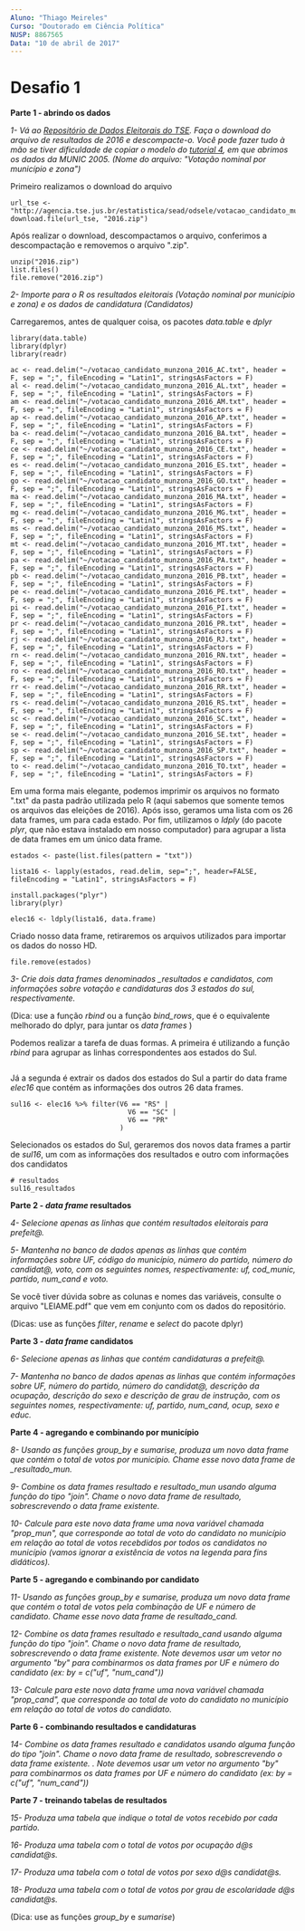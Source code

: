 ```yaml
---
Aluno: "Thiago Meireles"
Curso: "Doutorado em Ciência Política"
NUSP: 8867565
Data: "10 de abril de 2017"
---
```


# Desafio 1

**Parte 1 - abrindo os dados**

*1- Vá ao [Repositório de Dados Eleitorais do TSE](http://www.tse.jus.br/eleicoes/estatisticas/repositorio-de-dados-eleitorais). Faça o download do arquivo de resultados de 2016 e descompacte-o. Você pode fazer tudo à mão se tiver dificuldade de copiar o modelo do [tutorial 4](https://github.com/leobarone/FLS6397/blob/master/tutorials/tutorial4.Rmd), em que abrimos os dados da MUNIC 2005. (Nome do arquivo: "Votação nominal por município e zona")*

Primeiro realizamos o download do arquivo

```{r}
url_tse <- "http://agencia.tse.jus.br/estatistica/sead/odsele/votacao_candidato_munzona/votacao_candidato_munzona_2016.zip"
download.file(url_tse, "2016.zip")
```

Após realizar o download, descompactamos o arquivo, conferimos a descompactação e removemos o arquivo ".zip".

```{r}
unzip("2016.zip")
list.files()
file.remove("2016.zip")
```


*2- Importe para o R os resultados eleitorais (Votação nominal por município e zona) e os dados de candidatura (Candidatos)*

Carregaremos, antes de qualquer coisa, os pacotes *data.table* e *dplyr*

```{r}
library(data.table)
library(dplyr)
library(readr)
```


```{r}
ac <- read.delim("~/votacao_candidato_munzona_2016_AC.txt", header = F, sep = ";", fileEncoding = "Latin1", stringsAsFactors = F)
al <- read.delim("~/votacao_candidato_munzona_2016_AL.txt", header = F, sep = ";", fileEncoding = "Latin1", stringsAsFactors = F)
am <- read.delim("~/votacao_candidato_munzona_2016_AM.txt", header = F, sep = ";", fileEncoding = "Latin1", stringsAsFactors = F)
ap <- read.delim("~/votacao_candidato_munzona_2016_AP.txt", header = F, sep = ";", fileEncoding = "Latin1", stringsAsFactors = F)
ba <- read.delim("~/votacao_candidato_munzona_2016_BA.txt", header = F, sep = ";", fileEncoding = "Latin1", stringsAsFactors = F)
ce <- read.delim("~/votacao_candidato_munzona_2016_CE.txt", header = F, sep = ";", fileEncoding = "Latin1", stringsAsFactors = F)
es <- read.delim("~/votacao_candidato_munzona_2016_ES.txt", header = F, sep = ";", fileEncoding = "Latin1", stringsAsFactors = F)
go <- read.delim("~/votacao_candidato_munzona_2016_GO.txt", header = F, sep = ";", fileEncoding = "Latin1", stringsAsFactors = F)
ma <- read.delim("~/votacao_candidato_munzona_2016_MA.txt", header = F, sep = ";", fileEncoding = "Latin1", stringsAsFactors = F)
mg <- read.delim("~/votacao_candidato_munzona_2016_MG.txt", header = F, sep = ";", fileEncoding = "Latin1", stringsAsFactors = F)
ms <- read.delim("~/votacao_candidato_munzona_2016_MS.txt", header = F, sep = ";", fileEncoding = "Latin1", stringsAsFactors = F)
mt <- read.delim("~/votacao_candidato_munzona_2016_MT.txt", header = F, sep = ";", fileEncoding = "Latin1", stringsAsFactors = F)
pa <- read.delim("~/votacao_candidato_munzona_2016_PA.txt", header = F, sep = ";", fileEncoding = "Latin1", stringsAsFactors = F)
pb <- read.delim("~/votacao_candidato_munzona_2016_PB.txt", header = F, sep = ";", fileEncoding = "Latin1", stringsAsFactors = F)
pe <- read.delim("~/votacao_candidato_munzona_2016_PE.txt", header = F, sep = ";", fileEncoding = "Latin1", stringsAsFactors = F)
pi <- read.delim("~/votacao_candidato_munzona_2016_PI.txt", header = F, sep = ";", fileEncoding = "Latin1", stringsAsFactors = F)
pr <- read.delim("~/votacao_candidato_munzona_2016_PR.txt", header = F, sep = ";", fileEncoding = "Latin1", stringsAsFactors = F)
rj <- read.delim("~/votacao_candidato_munzona_2016_RJ.txt", header = F, sep = ";", fileEncoding = "Latin1", stringsAsFactors = F)
rn <- read.delim("~/votacao_candidato_munzona_2016_RN.txt", header = F, sep = ";", fileEncoding = "Latin1", stringsAsFactors = F)
ro <- read.delim("~/votacao_candidato_munzona_2016_RO.txt", header = F, sep = ";", fileEncoding = "Latin1", stringsAsFactors = F)
rr <- read.delim("~/votacao_candidato_munzona_2016_RR.txt", header = F, sep = ";", fileEncoding = "Latin1", stringsAsFactors = F)
rs <- read.delim("~/votacao_candidato_munzona_2016_RS.txt", header = F, sep = ";", fileEncoding = "Latin1", stringsAsFactors = F)
sc <- read.delim("~/votacao_candidato_munzona_2016_SC.txt", header = F, sep = ";", fileEncoding = "Latin1", stringsAsFactors = F)
se <- read.delim("~/votacao_candidato_munzona_2016_SE.txt", header = F, sep = ";", fileEncoding = "Latin1", stringsAsFactors = F)
sp <- read.delim("~/votacao_candidato_munzona_2016_SP.txt", header = F, sep = ";", fileEncoding = "Latin1", stringsAsFactors = F)
to <- read.delim("~/votacao_candidato_munzona_2016_TO.txt", header = F, sep = ";", fileEncoding = "Latin1", stringsAsFactors = F)
```

Em uma forma mais elegante, podemos imprimir os arquivos no formato ".txt" da pasta padrão utilizada pelo R (aqui sabemos que somente temos os arquivos das eleições de 2016). Após isso, geramos uma lista com os 26 data frames, um para cada estado. Por fim, utilizamos o *ldply* (do pacote *plyr*, que não estava instalado em nosso computador) para agrupar a lista de data frames em um único data frame.

```{r}
estados <- paste(list.files(pattern = "txt"))

lista16 <- lapply(estados, read.delim, sep=";", header=FALSE, fileEncoding = "Latin1", stringsAsFactors = F)

install.packages("plyr")
library(plyr)

elec16 <- ldply(lista16, data.frame)
```

Criado nosso data frame, retiraremos os arquivos utilizados para importar os dados do nosso HD.

```{r}
file.remove(estados)
```



*3- Crie dois _data frames_ denominados _resultados e _candidatos_, com informações sobre votação e candidaturas dos 3 estados do sul, respectivamente.*

(Dica: use a função _rbind_ ou a função _bind\_rows_, que é o equivalente melhorado do dplyr, para juntar os _data frames_ )

Podemos realizar a tarefa de duas formas. A primeira é utilizando a função *rbind* para agrupar as linhas correspondentes aos estados do Sul.

```{r}

```

Já a segunda é extrair os dados dos estados do Sul a partir do data frame *elec16* que contém as informações dos outros 26 data frames.

```{r}
sul16 <- elec16 %>% filter(V6 == "RS" |
                             V6 == "SC" |
                             V6 == "PR"
                           )
```

Selecionados os estados do Sul, geraremos dos novos data frames a partir de *sul16*, um com as informações dos resultados e outro com informações dos candidatos

```{r}
# resultados
sul16_resultados
```


**Parte 2 - _data frame_ resultados**

*4- Selecione apenas as linhas que contém resultados eleitorais para prefeit@.*

*5- Mantenha no banco de dados apenas as linhas que contém informações sobre UF, código do município, número do partido, número do candidat@, voto, com os seguintes nomes, respectivamente: uf, cod_munic, partido, num_cand e voto.*

Se você tiver dúvida sobre as colunas e nomes das variáveis, consulte o arquivo "LEIAME.pdf" que vem em conjunto com os dados do repositório.

(Dicas: use as funções _filter_, _rename_ e _select_ do pacote dplyr)

**Parte 3 - _data frame_ candidatos**

*6- Selecione apenas as linhas que contém candidaturas a prefeit@.*

*7- Mantenha no banco de dados apenas as linhas que contém informações sobre UF, número do partido, número do candidat@, descrição da ocupação, descrição do sexo e descrição de grau de instrução, com os seguintes nomes, respectivamente: uf, partido, num_cand, ocup, sexo e educ.*

**Parte 4 - agregando e combinando por município**

*8- Usando as funções _group\_by_ e _sumarise_, produza um novo _data frame_ que contém o total de votos por município. Chame esse novo _data frame_ de _resultado\_mun.*

*9- Combine os _data frames_ resultado e resultado\_mun usando alguma função do tipo "_join_". Chame o novo _data frame_ de _resultado_, sobrescrevendo o _data frame_ existente.*

*10- Calcule para este novo _data frame_ uma nova variável chamada "prop_mun", que corresponde ao total de voto do candidato no município em relação ao total de votos recebdidos por todos os candidatos no município (vamos ignorar a existência de votos na legenda para fins didáticos).*

**Parte 5 - agregando e combinando por candidato**

*11- Usando as funções _group\_by_ e _sumarise_, produza um novo _data frame_ que contém o total de votos pela combinação de UF e número de candidato. Chame esse novo _data frame_ de _resultado\_cand_.*

*12- Combine os _data frames_ resultado e resultado\_cand usando alguma função do tipo "_join_". Chame o novo _data frame_ de _resultado_, sobrescrevendo o _data frame_ existente. Note devemos usar um vetor no argumento "by" para combinarmos os _data frames_ por UF e número do candidato (ex: by = c("uf", "num_cand"))*

*13- Calcule para este novo _data frame_ uma nova variável chamada "prop_cand", que corresponde ao total de voto do candidato no município em relação ao total de votos do candidato.*

**Parte 6 - combinando resultados e candidaturas**

*14- Combine os _data frames_ resultado e candidatos usando alguma função do tipo "_join_". Chame o novo _data frame_ de _resultado_, sobrescrevendo o _data frame_ existente. . Note devemos usar um vetor no argumento "by" para combinarmos os _data frames_ por UF e número do candidato (ex: by = c("uf", "num_cand"))*

**Parte 7 - treinando tabelas de resultados**

*15- Produza uma tabela que indique o total de votos recebido por cada partido.*

*16- Produza uma tabela com o total de votos por ocupação d@s candidat@s.*

*17- Produza uma tabela com o total de votos por sexo d@s candidat@s.*

*18- Produza uma tabela com o total de votos por grau de escolaridade d@s candidat@s.*

(Dica: use as funções _group\_by_ e _sumarise_)

